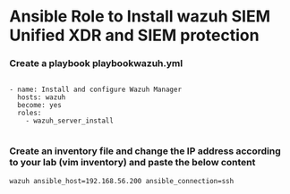 # Ansible Role to Install wazuh SIEM Unified XDR and SIEM protection

### Create a playbook playbookwazuh.yml 
```

- name: Install and configure Wazuh Manager
  hosts: wazuh
  become: yes
  roles:
    - wazuh_server_install
                                      
```

### Create an inventory file and change the IP address according to your lab (vim inventory) and paste the below content

```
wazuh ansible_host=192.168.56.200 ansible_connection=ssh
```


